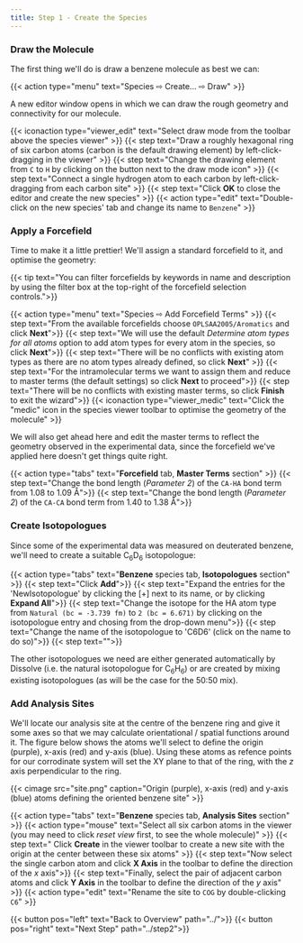 ```yaml
---
title: Step 1 - Create the Species
---
```



### Draw the Molecule

The first thing we'll do is draw a benzene molecule as best we can:

{{< action type="menu" text="Species &#8680; Create... &#8680; Draw" >}}

A new editor window opens in which we can draw the rough geometry and connectivity for our molecule.

{{< iconaction type="viewer_edit" text="Select draw mode from the toolbar above the species viewer" >}}
{{< step text="Draw a roughly hexagonal ring of six carbon atoms (carbon is the default drawing element) by left-click-dragging in the viewer" >}}
{{< step text="Change the drawing element from `C` to `H` by clicking on the button next to the draw mode icon" >}}
{{< step text="Connect a single hydrogen atom to each carbon by left-click-dragging from each carbon site" >}}
{{< step text="Click **OK** to close the editor and create the new species" >}}
{{< action type="edit" text="Double-click on the new species' tab and change its name to `Benzene`" >}}

### Apply a Forcefield

Time to make it a little prettier!  We'll assign a standard forcefield to it, and optimise the geometry:

{{< tip text="You can filter forcefields by keywords in name and description by using the filter box at the top-right of the forcefield selection controls.">}}

{{< action type="menu" text="Species &#8680; Add Forcefield Terms" >}}
{{< step text="From the available forcefields choose `OPLSAA2005/Aromatics` and click **Next**">}}
{{< step text="We will use the default _Determine atom types for all atoms_ option to add atom types for every atom in the species, so click **Next**">}}
{{< step text="There will be no conflicts with existing atom types as there are no atom types already defined, so click **Next**" >}}
{{< step text="For the intramolecular terms we want to assign them and reduce to master terms (the default settings) so click **Next** to proceed">}}
{{< step text="There will be no conflicts with existing master terms, so click **Finish** to exit the wizard">}}
{{< iconaction type="viewer_medic" text="Click the \"medic\" icon in the species viewer toolbar to optimise the geometry of the molecule" >}}


We will also get ahead here and edit the master terms to reflect the geometry observed in the experimental data, since the forcefield we've applied here doesn't get things quite right.

{{< action type="tabs" text="**Forcefield** tab, **Master Terms** section" >}}
{{< step text="Change the bond length (_Parameter 2_) of the `CA-HA` bond term from 1.08 to 1.09 &#8491;">}}
{{< step text="Change the bond length (_Parameter 2_) of the `CA-CA` bond term from 1.40 to 1.38 &#8491;">}}

### Create Isotopologues

Since some of the experimental data was measured on deuterated benzene, we'll need to create a suitable C<sub>6</sub>D<sub>6</sub> isotopologue:

{{< action type="tabs" text="**Benzene** species tab, **Isotopologues** section" >}}
{{< step text="Click **Add**">}}
{{< step text="Expand the entries for the 'NewIsotopologue' by clicking the [+] next to its name, or by clicking **Expand All**">}}
{{< step text="Change the isotope for the HA atom type from `Natural (bc = -3.739 fm)` to `2 (bc = 6.671)` by clicking on the isotopologue entry and chosing from the drop-down menu">}}
{{< step text="Change the name of the isotopologue to 'C6D6' (click on the name to do so)">}}
{{< step text="">}}


The other isotopologues we need are either generated automatically by Dissolve (i.e. the natural isotopologue for C<sub>6</sub>H<sub>6</sub>) or are created by mixing existing isotopologues (as will be the case for the 50:50 mix).

### Add Analysis Sites

We'll locate our analysis site at the centre of the benzene ring and give it some axes so that we may calculate orientational / spatial functions around it. The figure below shows the atoms we'll select to define the origin (purple), x-axis (red) and y-axis (blue). Using these atoms as refence points for our corrodinate system will set the XY plane to that of the ring, with the _z_ axis perpendicular to the ring.

{{< cimage src="site.png" caption="Origin (purple), x-axis (red) and y-axis (blue) atoms defining the oriented benzene site" >}}

{{< action type="tabs" text="**Benzene** species tab, **Analysis Sites** section" >}}
{{< action type="mouse" text="Select all six carbon atoms in the viewer (you may need to click _reset view_ first, to see the whole molecule)" >}}
{{< step text=" Click **Create** in the viewer toolbar to create a new site with the origin at the center between these six atoms" >}}
{{< step text="Now select the single carbon atom and click **X Axis** in the toolbar to define the direction of the _x_ axis">}}
{{< step text="Finally, select the pair of adjacent carbon atoms and click **Y Axis** in the toolbar to define the direction of the _y_ axis" >}}
{{< action type="edit" text="Rename the site to `COG` by double-clicking `C6`" >}}


{{< button pos="left" text="Back to Overview" path="../">}}
{{< button pos="right" text="Next Step" path="../step2">}}

